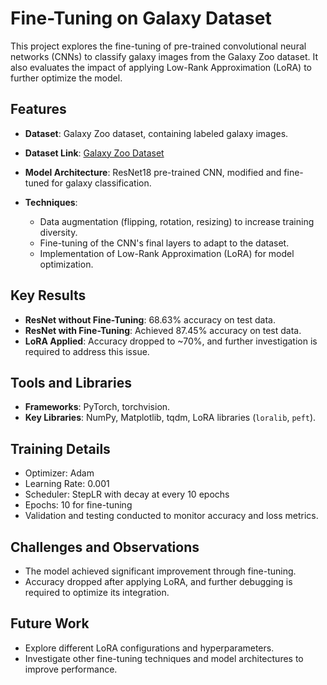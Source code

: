 # Fine-Tuning on Galaxy Dataset

This project explores the fine-tuning of pre-trained convolutional neural networks (CNNs) to classify galaxy images from the Galaxy Zoo dataset. It also evaluates the impact of applying Low-Rank Approximation (LoRA) to further optimize the model.

## Features
- **Dataset**: Galaxy Zoo dataset, containing labeled galaxy images.
-  **Dataset Link**:  [Galaxy Zoo Dataset](https://www.kaggle.com/competitions/galaxy-zoo-the-galaxy-challenge/data) 

- **Model Architecture**: ResNet18 pre-trained CNN, modified and fine-tuned for galaxy classification.
- **Techniques**:
  - Data augmentation (flipping, rotation, resizing) to increase training diversity.
  - Fine-tuning of the CNN's final layers to adapt to the dataset.
  - Implementation of Low-Rank Approximation (LoRA) for model optimization.

## Key Results
- **ResNet without Fine-Tuning**: 68.63% accuracy on test data.
- **ResNet with Fine-Tuning**: Achieved 87.45% accuracy on test data.
- **LoRA Applied**: Accuracy dropped to ~70%, and further investigation is required to address this issue.

## Tools and Libraries
- **Frameworks**: PyTorch, torchvision.
- **Key Libraries**: NumPy, Matplotlib, tqdm, LoRA libraries (`loralib`, `peft`).

## Training Details
- Optimizer: Adam
- Learning Rate: 0.001
- Scheduler: StepLR with decay at every 10 epochs
- Epochs: 10 for fine-tuning
- Validation and testing conducted to monitor accuracy and loss metrics.

## Challenges and Observations
- The model achieved significant improvement through fine-tuning.
- Accuracy dropped after applying LoRA, and further debugging is required to optimize its integration.

## Future Work
- Explore different LoRA configurations and hyperparameters.
- Investigate other fine-tuning techniques and model architectures to improve performance.
